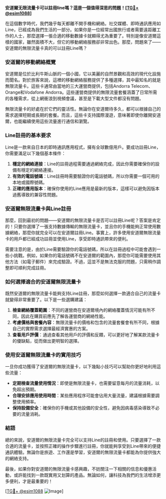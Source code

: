 **安道爾无限流量卡可以註冊line嗎？這是一個值得深思的問題！[[TG💪+ @esim1088](https://t.me/s/esim1088)]**

在這個數字時代，我們幾乎每天都離不開手機和網絡。社交媒體、即時通訊應用如Line，已經成為我們生活的一部分。如果你是一位經常出國旅行或者需要遠距離工作的人士，那麼選擇一張合適的移動數據卡就顯得尤為重要了。特別是像安道爾這樣的國家，雖然面積不大，但它的移動網絡服務卻非常出色。那麼，問題來了——安道爾的無限流量卡真的可以註冊Line嗎？

### 安道爾的移動網絡概覽

安道爾是位於比利牛斯山脈的一個小國，它以美麗的自然景觀和高效的現代化設施而聞名。對於旅客來說，這裡的移動網絡服務提供了多種選擇，其中最知名的就是無限流量卡。這些卡通常由當地的三大運營商提供，包括Andorra Telecom、Orange和Vodafone Andorra。這些運營商提供的無限流量套餐涵蓋了日常所需的各種需求，從上網衝浪到視頻會議，甚至是下載大型文件都沒有問題。

無限流量卡的好處在於它們的靈活性。無論你在安道爾待多久，都可以根據自己的需求選擇短期或長期的套餐。而且，這些卡支持國際漫遊，意味著即使你離開安道爾，也能繼續使用這些流量進行通信和瀏覽。

### Line註冊的基本要求

Line是一款來自日本的即時通訊應用程式，擁有全球數億用戶。要成功註冊Line，你需要滿足以下幾個基本條件：

1. **穩定的網絡連接**：Line的註冊過程需要通過網絡完成，因此你需要確保你的設備有穩定的網絡連接。
2. **有效的電話號碼**：Line註冊時需要驗證你的電話號碼，所以你需要一個可用的本地或國際號碼。
3. **正確的應用版本**：確保你使用的Line應用是最新的版本，這樣可以避免因版本過舊導致的兼容性問題。

### 安道爾無限流量卡與Line註冊

那麼，回到最初的問題——安道爾的無限流量卡是否可以註冊Line呢？答案是肯定的！只要你選擇了一張支持數據傳輸的無限流量卡，並且你的手機能夠正常使用數據網絡，那麼你就完全可以在安道爾註冊Line。事實上，許多使用安道爾無限流量卡的用戶都已經成功註冊並使用Line，享受即時通訊帶來的便利。

需要注意的是，由於Line需要驗證你的電話號碼，所以在註冊過程中可能會遇到一些小挑戰。例如，如果你的電話號碼不在安道爾的範圍內，那麼你可能需要使用其他方法（如電子郵件）來完成驗證。不過，這並不是無法克服的問題，只需稍作調整即可順利完成註冊。

### 如何選擇適合的安道爾無限流量卡

既然安道爾的無限流量卡能夠支持Line註冊，那麼如何選擇一款適合自己的流量卡就變得非常重要了。以下是一些選購建議：

1. **檢查網絡覆蓋範圍**：不同的運營商在安道爾境內的網絡覆蓋情況可能有所不同，因此在購買前應先了解各運營商的網絡性能。
2. **考慮價格與套餐內容**：無限流量卡的價格和包含的流量套餐會有所不同，根據自己的實際需求選擇最經濟實惠的方案。
3. **查看用戶評價**：通過查看其他用戶的評價和反饋，可以更好地了解某款流量卡的優缺點，從而做出更明智的選擇。

### 使用安道爾無限流量卡的實用技巧

一旦你成功獲得了安道爾的無限流量卡，以下幾點小技巧可以幫助你更好地利用這些流量：

- **定期檢查流量使用情況**：即使是無限流量卡，也需要留意每月的流量消耗，以免超出預期。
- **合理安排應用使用時間**：某些應用程序可能會佔用大量流量，建議根據需要調整使用頻率。
- **保持設備安全**：確保你的手機或其他設備的安全性，避免因病毒感染導致不必要的流量消耗。

### 結語

總的來說，安道爾的無限流量卡完全可以支持Line的註冊和使用。只要選擇了一款合適的流量卡，並按照正確的操作步驟進行註冊，你就能夠享受到Line帶來的便捷通訊體驗。無論你是旅遊、工作還是學習，安道爾的無限流量卡都能為你提供強大的網絡支持。

最後，如果你對安道爾的無限流量卡感興趣，不妨關注一下相關的信息和優惠活動，或許能找到一款既實用又划算的產品。無論如何，讓科技為我們的生活增添更多便利，才是最重要的！

[[TG💪+ @esim1088](https://t.me/s/esim1088) ![Image](https://i.postimg.cc/4NQfJmqS/Snipaste-2025-05-13-00-14-12.png)]
